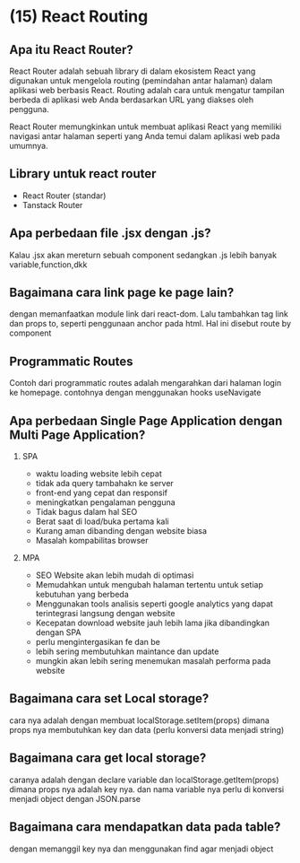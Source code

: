 # (15) React Routing

## Apa itu React Router?

React Router adalah sebuah library di dalam ekosistem React yang digunakan untuk mengelola routing (pemindahan antar halaman) dalam aplikasi web berbasis React. Routing adalah cara untuk mengatur tampilan berbeda di aplikasi web Anda berdasarkan URL yang diakses oleh pengguna.

React Router memungkinkan untuk membuat aplikasi React yang memiliki navigasi antar halaman seperti yang Anda temui dalam aplikasi web pada umumnya.

## Library untuk react router

- React Router (standar)
- Tanstack Router

## Apa perbedaan file .jsx dengan .js?

Kalau .jsx akan mereturn sebuah component sedangkan .js lebih banyak variable,function,dkk

## Bagaimana cara link page ke page lain?

dengan memanfaatkan module link dari react-dom. Lalu tambahkan tag link dan props to, seperti penggunaan anchor pada html. Hal ini disebut route by component

## Programmatic Routes

Contoh dari programmatic routes adalah mengarahkan dari halaman login ke homepage. contohnya dengan menggunakan hooks useNavigate

## Apa perbedaan Single Page Application dengan Multi Page Application?

1. SPA

   - waktu loading website lebih cepat
   - tidak ada query tambahakn ke server
   - front-end yang cepat dan responsif
   - meningkatkan pengalaman pengguna

   * Tidak bagus dalam hal SEO
   * Berat saat di load/buka pertama kali
   * Kurang aman dibanding dengan website biasa
   * Masalah kompabilitas browser

2. MPA
   - SEO Website akan lebih mudah di optimasi
   - Memudahkan untuk mengubah halaman tertentu untuk setiap kebutuhan yang berbeda
   - Menggunakan tools analisis seperti google analytics yang dapat terintegrasi langsung dengan website
   * Kecepatan download website jauh lebih lama jika dibandingkan dengan SPA
   * perlu mengintergasikan fe dan be
   * lebih sering membutuhkan maintance dan update
   * mungkin akan lebih sering menemukan masalah performa pada website

## Bagaimana cara set Local storage?

cara nya adalah dengan membuat localStorage.setItem(props) dimana props nya membutuhkan key dan data (perlu konversi data menjadi string)

## Bagaimana cara get local storage?

caranya adalah dengan declare variable dan localStorage.getItem(props) dimana props nya adalah key nya. dan nama variable nya perlu di konversi menjadi object dengan JSON.parse

## Bagaimana cara mendapatkan data pada table?
dengan memanggil key nya dan menggunakan find agar menjadi object


